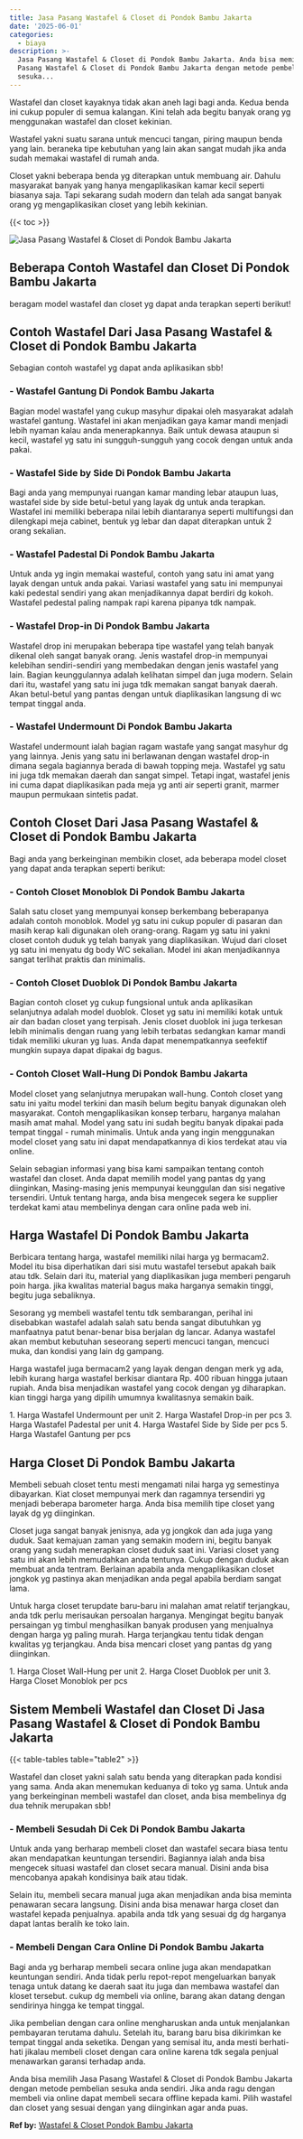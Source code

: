 ```yaml
---
title: Jasa Pasang Wastafel & Closet di Pondok Bambu Jakarta
date: '2025-06-01'
categories:
  - biaya
description: >-
  Jasa Pasang Wastafel & Closet di Pondok Bambu Jakarta. Anda bisa memilih Jasa
  Pasang Wastafel & Closet di Pondok Bambu Jakarta dengan metode pembelian
  sesuka...
---
```


Wastafel dan closet kayaknya tidak akan aneh lagi bagi anda. Kedua benda ini cukup populer di semua kalangan. Kini telah ada begitu banyak orang yg menggunakan wastafel dan closet kekinian.

Wastafel yakni suatu sarana untuk mencuci tangan, piring maupun benda yang lain. beraneka tipe kebutuhan yang lain akan sangat mudah jika anda sudah memakai wastafel di rumah anda.

Closet yakni beberapa benda yg diterapkan untuk membuang air. Dahulu masyarakat banyak yang hanya mengaplikasikan kamar kecil seperti biasanya saja. Tapi sekarang sudah modern dan telah ada sangat banyak orang yg mengaplikasikan closet yang lebih kekinian.

{{< toc >}}

![Jasa Pasang Wastafel & Closet di Pondok Bambu Jakarta](/images/wastafel-closet-murah16.png)

## Beberapa Contoh Wastafel dan Closet Di Pondok Bambu Jakarta

beragam model wastafel dan closet yg dapat anda terapkan seperti berikut!

## Contoh Wastafel Dari Jasa Pasang Wastafel & Closet di Pondok Bambu Jakarta

Sebagian contoh wastafel yg dapat anda aplikasikan sbb!

### \- Wastafel Gantung Di Pondok Bambu Jakarta

Bagian model wastafel yang cukup masyhur dipakai oleh masyarakat adalah wastafel gantung. Wastafel ini akan menjadikan gaya kamar mandi menjadi lebih nyaman kalau anda menerapkannya. Baik untuk dewasa ataupun si kecil, wastafel yg satu ini sungguh-sungguh yang cocok dengan untuk anda pakai.

### \- Wastafel Side by Side Di Pondok Bambu Jakarta

Bagi anda yang mempunyai ruangan kamar manding lebar ataupun luas, wastafel side by side betul-betul yang layak dg untuk anda terapkan. Wastafel ini memiliki beberapa nilai lebih diantaranya seperti multifungsi dan dilengkapi meja cabinet, bentuk yg lebar dan dapat diterapkan untuk 2 orang sekalian.

### \- Wastafel Padestal Di Pondok Bambu Jakarta

Untuk anda yg ingin memakai wasteful, contoh yang satu ini amat yang layak dengan untuk anda pakai. Variasi wastafel yang satu ini mempunyai kaki pedestal sendiri yang akan menjadikannya dapat berdiri dg kokoh. Wastafel pedestal paling nampak rapi karena pipanya tdk nampak.

### \- Wastafel Drop-in Di Pondok Bambu Jakarta

Wastafel drop ini merupakan beberapa tipe wastafel yang telah banyak dikenal oleh sangat banyak orang. Jenis wastafel drop-in mempunyai kelebihan sendiri-sendiri yang membedakan dengan jenis wastafel yang lain. Bagian keunggulannya adalah kelihatan simpel dan juga modern. Selain dari itu, wastafel yang satu ini juga tdk memakan sangat banyak daerah. Akan betul-betul yang pantas dengan untuk diaplikasikan langsung di wc tempat tinggal anda.

### \- Wastafel Undermount Di Pondok Bambu Jakarta

Wastafel undermount ialah bagian ragam wastafe yang sangat masyhur dg yang lainnya. Jenis yang satu ini berlawanan dengan wastafel drop-in dimana segala bagiannya berada di bawah topping meja. Wastafel yg satu ini juga tdk memakan daerah dan sangat simpel. Tetapi ingat, wastafel jenis ini cuma dapat diaplikasikan pada meja yg anti air seperti granit, marmer maupun permukaan sintetis padat.

## Contoh Closet Dari Jasa Pasang Wastafel & Closet di Pondok Bambu Jakarta

Bagi anda yang berkeinginan membikin closet, ada beberapa model closet yang dapat anda terapkan seperti berikut:

### \- Contoh Closet Monoblok Di Pondok Bambu Jakarta

Salah satu closet yang mempunyai konsep berkembang beberapanya adalah contoh monoblok. Model yg satu ini cukup populer di pasaran dan masih kerap kali digunakan oleh orang-orang. Ragam yg satu ini yakni closet contoh duduk yg telah banyak yang diaplikasikan. Wujud dari closet yg satu ini menyatu dg body WC sekalian. Model ini akan menjadikannya sangat terlihat praktis dan minimalis.

### \- Contoh Closet Duoblok Di Pondok Bambu Jakarta

Bagian contoh closet yg cukup fungsional untuk anda aplikasikan selanjutnya adalah model duoblok. Closet yg satu ini memiliki kotak untuk air dan badan closet yang terpisah. Jenis closet duoblok ini juga terkesan lebih minimalis dengan ruang yang lebih terbatas sedangkan kamar mandi tidak memiliki ukuran yg luas. Anda dapat menempatkannya seefektif mungkin supaya dapat dipakai dg bagus.

### \- Contoh Closet Wall-Hung Di Pondok Bambu Jakarta

Model closet yang selanjutnya merupakan wall-hung. Contoh closet yang satu ini yaitu model terkini dan masih belum begitu banyak digunakan oleh masyarakat. Contoh mengaplikasikan konsep terbaru, harganya malahan masih amat mahal. Model yang satu ini sudah begitu banyak dipakai pada tempat tinggal - rumah minimalis. Untuk anda yang ingin menggunakan model closet yang satu ini dapat mendapatkannya di kios terdekat atau via online.

Selain sebagian informasi yang bisa kami sampaikan tentang contoh wastafel dan closet. Anda dapat memilih model yang pantas dg yang diinginkan, Masing-masing jenis mempunyai keunggulan dan sisi negative tersendiri. Untuk tentang harga, anda bisa mengecek segera ke supplier terdekat kami atau membelinya dengan cara online pada web ini.

## Harga Wastafel Di Pondok Bambu Jakarta

Berbicara tentang harga, wastafel memiliki nilai harga yg bermacam2. Model itu bisa diperhatikan dari sisi mutu wastafel tersebut apakah baik atau tdk. Selain dari itu, material yang diaplikasikan juga memberi pengaruh poin harga. jika kwalitas material bagus maka harganya semakin tinggi, begitu juga sebaliknya.

Sesorang yg membeli wastafel tentu tdk sembarangan, perihal ini disebabkan wastafel adalah salah satu benda sangat dibutuhkan yg manfaatnya patut benar-benar bisa berjalan dg lancar. Adanya wastafel akan membut kebutuhan seseorang seperti mencuci tangan, mencuci muka, dan kondisi yang lain dg gampang.

Harga wastafel juga bermacam2 yang layak dengan dengan merk yg ada, lebih kurang harga wastafel berkisar diantara Rp. 400 ribuan hingga jutaan rupiah. Anda bisa menjadikan wastafel yang cocok dengan yg diharapkan. kian tinggi harga yang dipilih umumnya kwalitasnya semakin baik.

1\. Harga Wastafel Undermount per unit 2. Harga Wastafel Drop-in per pcs 3. Harga Wastafel Padestal per unit 4. Harga Wastafel Side by Side per pcs 5. Harga Wastafel Gantung per pcs

## Harga Closet Di Pondok Bambu Jakarta

Membeli sebuah closet tentu mesti mengamati nilai harga yg semestinya dibayarkan. Kiat closet mempunyai merk dan ragamnya tersendiri yg menjadi beberapa barometer harga. Anda bisa memilih tipe closet yang layak dg yg diinginkan.

Closet juga sangat banyak jenisnya, ada yg jongkok dan ada juga yang duduk. Saat kemajuan zaman yang semakin modern ini, begitu banyak orang yang sudah menerapkan closet duduk saat ini. Variasi closet yang satu ini akan lebih memudahkan anda tentunya. Cukup dengan duduk akan membuat anda tentram. Berlainan apabila anda mengaplikasikan closet jongkok yg pastinya akan menjadikan anda pegal apabila berdiam sangat lama.

Untuk harga closet terupdate baru-baru ini malahan amat relatif terjangkau, anda tdk perlu merisaukan persoalan harganya. Mengingat begitu banyak persaingan yg timbul menghasilkan banyak produsen yang menjualnya dengan harga yg paling murah. Harga terjangkau tentu tidak dengan kwalitas yg terjangkau. Anda bisa mencari closet yang pantas dg yang diinginkan.

1\. Harga Closet Wall-Hung per unit 2. Harga Closet Duoblok per unit 3. Harga Closet Monoblok per pcs

## Sistem Membeli Wastafel dan Closet Di Jasa Pasang Wastafel & Closet di Pondok Bambu Jakarta

{{< table-tables table="table2" >}}

Wastafel dan closet yakni salah satu benda yang diterapkan pada kondisi yang sama. Anda akan menemukan keduanya di toko yg sama. Untuk anda yang berkeinginan membeli wastafel dan closet, anda bisa membelinya dg dua tehnik merupakan sbb!

### \- Membeli Sesudah Di Cek Di Pondok Bambu Jakarta

Untuk anda yang berharap membeli closet dan wastafel secara biasa tentu akan mendapatkan keuntungan tersendiri. Bagiannya ialah anda bisa mengecek situasi wastafel dan closet secara manual. Disini anda bisa mencobanya apakah kondisinya baik atau tidak.

Selain itu, membeli secara manual juga akan menjadikan anda bisa meminta penawaran secara langsung. Disini anda bisa menawar harga closet dan wastafel kepada penjualnya. apabila anda tdk yang sesuai dg dg harganya dapat lantas beralih ke toko lain.

### \- Membeli Dengan Cara Online Di Pondok Bambu Jakarta

Bagi anda yg berharap membeli secara online juga akan mendapatkan keuntungan sendiri. Anda tidak perlu repot-repot mengeluarkan banyak tenaga untuk datang ke daerah saat itu juga dan membawa wastafel dan kloset tersebut. cukup dg membeli via online, barang akan datang dengan sendirinya hingga ke tempat tinggal.

Jika pembelian dengan cara online mengharuskan anda untuk menjalankan pembayaran terutama dahulu. Setelah itu, barang baru bisa dikirimkan ke tempat tinggal anda seketika. Dengan yang semisal itu, anda mesti berhati-hati jikalau membeli closet dengan cara online karena tdk segala penjual menawarkan garansi terhadap anda.

Anda bisa memilih Jasa Pasang Wastafel & Closet di Pondok Bambu Jakarta dengan metode pembelian sesuka anda sendiri. Jika anda ragu dengan membeli via online dapat membeli secara offline kepada kami. Pilih wastafel dan closet yang sesuai dengan yang diinginkan agar anda puas.

**Ref by:** [Wastafel & Closet Pondok Bambu Jakarta](https://id.wikipedia.org/wiki/Wastafel)
